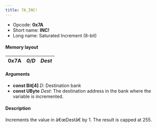 ```yaml
---
title: 7A_INC!
---
```


-   Opcode: **0x7A**
-   Short name: **INC!**
-   Long name: Saturated Increment (8-bit)

#### Memory layout

| 0x7A | *0/D* | *Dest* |
|------|-------|--------|

#### Arguments

-   **const Bit\[4\]** *D*: Destination bank
-   **const UByte** *Dest*: The destination address in the bank where the variable is incremented.

#### Description

Increments the value in â€œDestâ€ by 1. The result is capped at 255.

